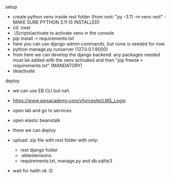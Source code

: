 setup

-   create python venv inside rest folder (from root: "py -3.11 -m venv rest" - MAKE SURE PYTHON 3.11 IS INSTALLED)
-   cd .\rest
-   .\Scripts\activate to activate venv in the console
-   pip install -r requirements.txt
-   here you can use django-admin commands, but none is needed for now
-   python manage.py runserver (127.0.0.1:8000)
-   from here we can develop the django backend. any packages needed must be added with the venv activated and then "pip freeze > requirements.txt" (MANDATORY)
-   deactivate

deploy

-   we can use EB CLI but nah
-   https://www.awsacademy.com/vforcesite/LMS_Login
-   open lab and go to services
-   open elastic beanstalk
-   there we can deploy

-   upload .zip file with rest folder with only:

    -   rest django folder
    -   .ebtextensions
    -   requirements.txt, manage.py and db.sqlite3

-   wait for helth ok :D
